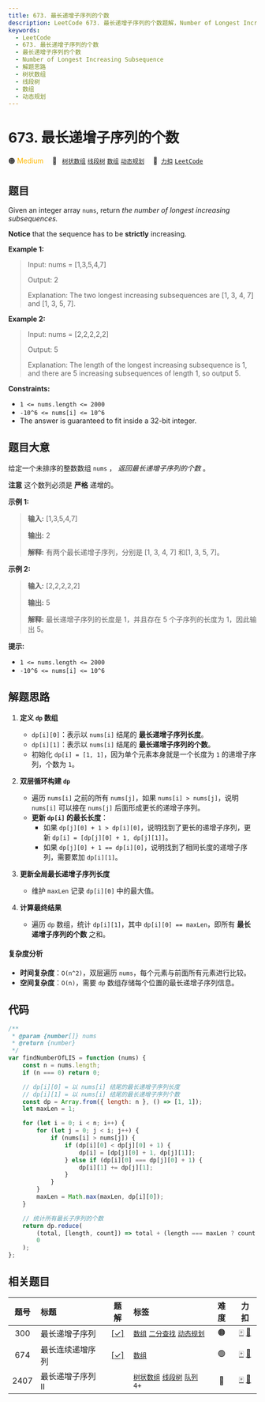 ```yaml
---
title: 673. 最长递增子序列的个数
description: LeetCode 673. 最长递增子序列的个数题解，Number of Longest Increasing Subsequence，包含解题思路、复杂度分析以及完整的 JavaScript 代码实现。
keywords:
  - LeetCode
  - 673. 最长递增子序列的个数
  - 最长递增子序列的个数
  - Number of Longest Increasing Subsequence
  - 解题思路
  - 树状数组
  - 线段树
  - 数组
  - 动态规划
---
```


# 673. 最长递增子序列的个数

🟠 <font color=#ffb800>Medium</font>&emsp; 🔖&ensp; [`树状数组`](/tag/binary-indexed-tree.md) [`线段树`](/tag/segment-tree.md) [`数组`](/tag/array.md) [`动态规划`](/tag/dynamic-programming.md)&emsp; 🔗&ensp;[`力扣`](https://leetcode.cn/problems/number-of-longest-increasing-subsequence) [`LeetCode`](https://leetcode.com/problems/number-of-longest-increasing-subsequence)

## 题目

Given an integer array `nums`, return _the number of longest increasing
subsequences._

**Notice** that the sequence has to be **strictly** increasing.

**Example 1:**

> Input: nums = [1,3,5,4,7]
>
> Output: 2
>
> Explanation: The two longest increasing subsequences are [1, 3, 4, 7] and [1, 3, 5, 7].

**Example 2:**

> Input: nums = [2,2,2,2,2]
>
> Output: 5
>
> Explanation: The length of the longest increasing subsequence is 1, and there are 5 increasing subsequences of length 1, so output 5.

**Constraints:**

- `1 <= nums.length <= 2000`
- `-10^6 <= nums[i] <= 10^6`
- The answer is guaranteed to fit inside a 32-bit integer.

## 题目大意

给定一个未排序的整数数组 `nums` ， _返回最长递增子序列的个数_ 。

**注意** 这个数列必须是 **严格** 递增的。

**示例 1:**

> **输入:** [1,3,5,4,7]
>
> **输出:** 2
>
> **解释:** 有两个最长递增子序列，分别是 [1, 3, 4, 7] 和[1, 3, 5, 7]。

**示例 2:**

> **输入:** [2,2,2,2,2]
>
> **输出:** 5
>
> **解释:** 最长递增子序列的长度是 1，并且存在 5 个子序列的长度为 1，因此输出 5。

**提示:**

- `1 <= nums.length <= 2000`
- `-10^6 <= nums[i] <= 10^6`

## 解题思路

1. **定义 `dp` 数组**

   - `dp[i][0]`：表示以 `nums[i]` 结尾的 **最长递增子序列长度**。
   - `dp[i][1]`：表示以 `nums[i]` 结尾的 **最长递增子序列的个数**。
   - 初始化 `dp[i] = [1, 1]`，因为单个元素本身就是一个长度为 `1` 的递增子序列，个数为 `1`。

2. **双层循环构建 `dp`**

   - 遍历 `nums[i]` 之前的所有 `nums[j]`，如果 `nums[i] > nums[j]`，说明 `nums[i]` 可以接在 `nums[j]` 后面形成更长的递增子序列。
   - **更新 `dp[i]` 的最长长度**：
     - 如果 `dp[j][0] + 1 > dp[i][0]`，说明找到了更长的递增子序列，更新 `dp[i] = [dp[j][0] + 1, dp[j][1]]`。
     - 如果 `dp[j][0] + 1 == dp[i][0]`，说明找到了相同长度的递增子序列，需要累加 `dp[i][1]`。

3. **更新全局最长递增子序列长度**

   - 维护 `maxLen` 记录 `dp[i][0]` 中的最大值。

4. **计算最终结果**
   - 遍历 `dp` 数组，统计 `dp[i][1]`，其中 `dp[i][0] == maxLen`，即所有 **最长递增子序列的个数** 之和。

#### 复杂度分析

- **时间复杂度**：`O(n^2)`，双层遍历 `nums`，每个元素与前面所有元素进行比较。
- **空间复杂度**：`O(n)`，需要 `dp` 数组存储每个位置的最长递增子序列信息。

## 代码

```javascript
/**
 * @param {number[]} nums
 * @return {number}
 */
var findNumberOfLIS = function (nums) {
	const n = nums.length;
	if (n === 0) return 0;

	// dp[i][0] = 以 nums[i] 结尾的最长递增子序列长度
	// dp[i][1] = 以 nums[i] 结尾的最长递增子序列个数
	const dp = Array.from({ length: n }, () => [1, 1]);
	let maxLen = 1;

	for (let i = 0; i < n; i++) {
		for (let j = 0; j < i; j++) {
			if (nums[i] > nums[j]) {
				if (dp[i][0] < dp[j][0] + 1) {
					dp[i] = [dp[j][0] + 1, dp[j][1]];
				} else if (dp[i][0] === dp[j][0] + 1) {
					dp[i][1] += dp[j][1];
				}
			}
		}
		maxLen = Math.max(maxLen, dp[i][0]);
	}

	// 统计所有最长子序列的个数
	return dp.reduce(
		(total, [length, count]) => total + (length === maxLen ? count : 0),
		0
	);
};
```

## 相关题目

<!-- prettier-ignore -->
| 题号 | 标题 | 题解 | 标签 | 难度 | 力扣 |
| :------: | :------ | :------: | :------ | :------: | :------: |
| 300 | 最长递增子序列 | [[✓]](/problem/0300.md) |  [`数组`](/tag/array.md) [`二分查找`](/tag/binary-search.md) [`动态规划`](/tag/dynamic-programming.md) | 🟠 | [🀄️](https://leetcode.cn/problems/longest-increasing-subsequence) [🔗](https://leetcode.com/problems/longest-increasing-subsequence) |
| 674 | 最长连续递增序列 | [[✓]](/problem/0674.md) |  [`数组`](/tag/array.md) | 🟢 | [🀄️](https://leetcode.cn/problems/longest-continuous-increasing-subsequence) [🔗](https://leetcode.com/problems/longest-continuous-increasing-subsequence) |
| 2407 | 最长递增子序列 II |  |  [`树状数组`](/tag/binary-indexed-tree.md) [`线段树`](/tag/segment-tree.md) [`队列`](/tag/queue.md) `4+` | 🔴 | [🀄️](https://leetcode.cn/problems/longest-increasing-subsequence-ii) [🔗](https://leetcode.com/problems/longest-increasing-subsequence-ii) |